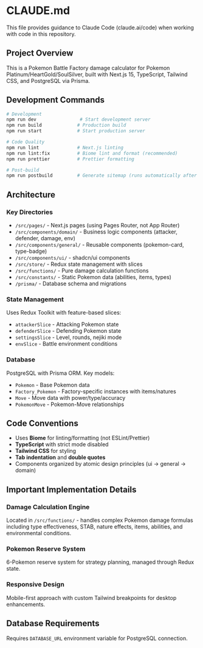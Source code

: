 # CLAUDE.md

This file provides guidance to Claude Code (claude.ai/code) when working with code in this repository.

## Project Overview

This is a Pokemon Battle Factory damage calculator for Pokemon Platinum/HeartGold/SoulSilver, built with Next.js 15, TypeScript, Tailwind CSS, and PostgreSQL via Prisma.

## Development Commands

```bash
# Development
npm run dev                # Start development server
npm run build             # Production build
npm run start             # Start production server

# Code Quality
npm run lint              # Next.js linting
npm run lint:fix          # Biome lint and format (recommended)
npm run prettier          # Prettier formatting

# Post-build
npm run postbuild         # Generate sitemap (runs automatically after build)
```

## Architecture

### Key Directories
- `/src/pages/` - Next.js pages (using Pages Router, not App Router)
- `/src/components/domain/` - Business logic components (attacker, defender, damage, env)
- `/src/components/general/` - Reusable components (pokemon-card, type-badge)
- `/src/components/ui/` - shadcn/ui components
- `/src/store/` - Redux state management with slices
- `/src/functions/` - Pure damage calculation functions
- `/src/constants/` - Static Pokemon data (abilities, items, types)
- `/prisma/` - Database schema and migrations

### State Management
Uses Redux Toolkit with feature-based slices:
- `attackerSlice` - Attacking Pokemon state
- `defenderSlice` - Defending Pokemon state  
- `settingsSlice` - Level, rounds, nejiki mode
- `envSlice` - Battle environment conditions

### Database
PostgreSQL with Prisma ORM. Key models:
- `Pokemon` - Base Pokemon data
- `Factory_Pokemon` - Factory-specific instances with items/natures
- `Move` - Move data with power/type/accuracy
- `PokemonMove` - Pokemon-Move relationships

## Code Conventions

- Uses **Biome** for linting/formatting (not ESLint/Prettier)
- **TypeScript** with strict mode disabled
- **Tailwind CSS** for styling
- **Tab indentation** and **double quotes**
- Components organized by atomic design principles (ui → general → domain)

## Important Implementation Details

### Damage Calculation Engine
Located in `/src/functions/` - handles complex Pokemon damage formulas including type effectiveness, STAB, nature effects, items, abilities, and environmental conditions.

### Pokemon Reserve System
6-Pokemon reserve system for strategy planning, managed through Redux state.

### Responsive Design
Mobile-first approach with custom Tailwind breakpoints for desktop enhancements.

## Database Requirements

Requires `DATABASE_URL` environment variable for PostgreSQL connection.